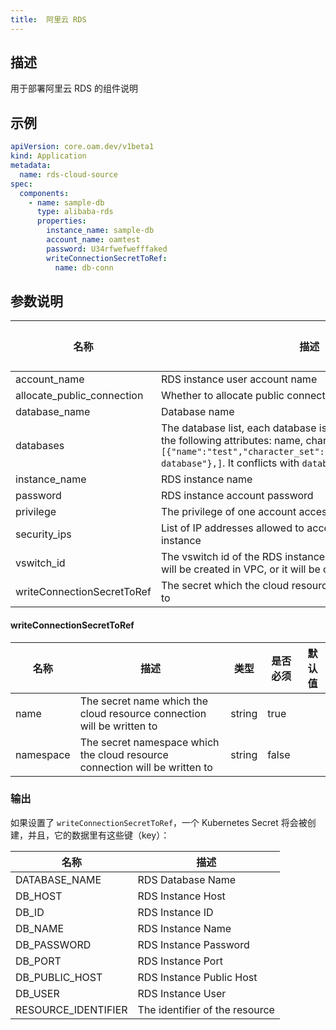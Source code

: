 ```yaml
---
title:  阿里云 RDS
---
```


## 描述

用于部署阿里云 RDS 的组件说明

## 示例

```yaml
apiVersion: core.oam.dev/v1beta1
kind: Application
metadata:
  name: rds-cloud-source
spec:
  components:
    - name: sample-db
      type: alibaba-rds
      properties:
        instance_name: sample-db
        account_name: oamtest
        password: U34rfwefwefffaked
        writeConnectionSecretToRef:
          name: db-conn
```

## 参数说明


 名称 | 描述 | 类型 | 是否必须 | 默认值 
 ------------ | ------------- | ------------- | ------------- | ------------- 
 account_name | RDS instance user account name | string | false |  
 allocate_public_connection | Whether to allocate public connection for a RDS instance. | bool | false |  
 database_name | Database name | string | false |  
 databases | The database list, each database is a map, the map contains the following attributes: name, character_set, description, like `[{"name":"test","character_set":"utf8","description":"test database"},]`. It conflicts with `database_name`. | list(map(string)) | false |  
 instance_name | RDS instance name | string | false |  
 password | RDS instance account password | string | true |  
 privilege | The privilege of one account access database. | string | false |  
 security_ips | List of IP addresses allowed to access all databases of an instance | list(any) | false |  
 vswitch_id | The vswitch id of the RDS instance. If set, the RDS instance will be created in VPC, or it will be created in classic network. | string | false |  
 writeConnectionSecretToRef | The secret which the cloud resource connection will be written to | [writeConnectionSecretToRef](#writeConnectionSecretToRef) | false |  


#### writeConnectionSecretToRef

 名称 | 描述 | 类型 | 是否必须 | 默认值 
 ------------ | ------------- | ------------- | ------------- | ------------- 
 name | The secret name which the cloud resource connection will be written to | string | true |  
 namespace | The secret namespace which the cloud resource connection will be written to | string | false |  


### 输出

如果设置了 `writeConnectionSecretToRef`，一个 Kubernetes Secret 将会被创建，并且，它的数据里有这些键（key）：

 名称 | 描述 
 ------------ | ------------- 
 DATABASE_NAME | RDS Database Name
 DB_HOST | RDS Instance Host
 DB_ID | RDS Instance ID
 DB_NAME | RDS Instance Name
 DB_PASSWORD | RDS Instance Password
 DB_PORT | RDS Instance Port
 DB_PUBLIC_HOST | RDS Instance Public Host
 DB_USER | RDS Instance User
 RESOURCE_IDENTIFIER | The identifier of the resource
